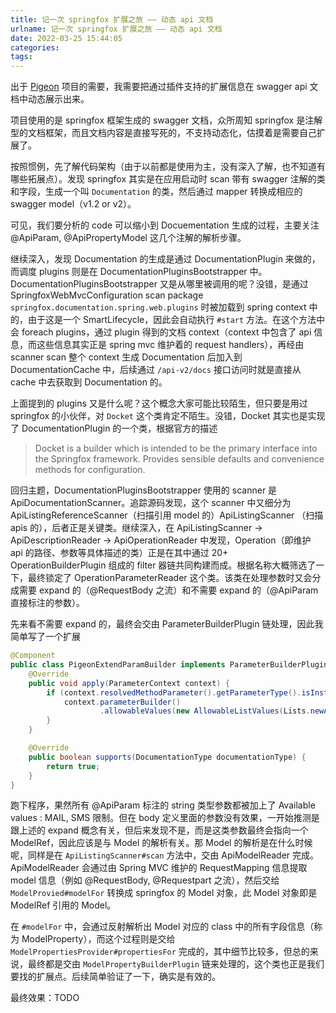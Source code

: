 ```yaml
---
title: 记一次 springfox 扩展之旅 —— 动态 api 文档
urlname: 记一次 springfox 扩展之旅 —— 动态 api 文档
date: 2022-03-25 15:44:05
categories:
tags:
---
```


出于 [Pigeon](https://github.com/pigeon-cp/pigeon) 项目的需要，我需要把通过插件支持的扩展信息在 swagger api 文档中动态展示出来。

项目使用的是 springfox 框架生成的 swagger 文档，众所周知 springfox 是注解型的文档框架，而且文档内容是直接写死的，不支持动态化，估摸着是需要自己扩展了。

按照惯例，先了解代码架构（由于以前都是使用为主，没有深入了解，也不知道有哪些拓展点）。发现 springfox 其实是在应用启动时 scan 带有 swagger 注解的类和字段，生成一个叫 `Documentation` 的类，然后通过 mapper 转换成相应的 swagger model（v1.2 or v2）。

可见，我们要分析的 code 可以缩小到 Docuementation 生成的过程，主要关注 @ApiParam, @ApiPropertyModel 这几个注解的解析步骤。

继续深入，发现 Documentation 的生成是通过 DocumentationPlugin 来做的，而调度 plugins 则是在 DocumentationPluginsBootstrapper 中。DocumentationPluginsBootstrapper 又是从哪里被调用的呢？没错，是通过 SpringfoxWebMvcConfiguration scan package `springfox.documentation.spring.web.plugins` 时被加载到 spring context 中的，由于这是一个 SmartLifecycle，因此会自动执行 `#start` 方法。在这个方法中会 foreach plugins，通过 plugin 得到的文档 context（context 中包含了 api 信息，而这些信息其实正是 spring mvc 维护着的 request handlers），再经由 scanner scan 整个 context 生成 Documentation 后加入到 DocumentationCache 中，后续通过 `/api-v2/docs` 接口访问时就是直接从 cache 中去获取到 Documentation 的。

上面提到的 plugins 又是什么呢？这个概念大家可能比较陌生，但只要是用过 springfox 的小伙伴，对 `Docket` 这个类肯定不陌生。没错，Docket 其实也是实现了 DocumentationPlugin 的一个类，根据官方的描述

> Docket is a builder which is intended to be the primary interface into the Springfox framework.
> Provides sensible defaults and convenience methods for configuration.

回归主题，DocumentationPluginsBootstrapper 使用的 scanner 是 ApiDocumentationScanner。追踪源码发现，这个 scanner 中又细分为 ApiListingReferenceScanner（扫描引用 model 的）ApiListingScanner （扫描 apis 的），后者正是关键类。继续深入，在 ApiListingScanner -> ApiDescriptionReader -> ApiOperationReader 中发现，Operation（即维护 api 的路径、参数等具体描述的类）正是在其中通过 20+ OperationBuilderPlugin 组成的 filter 器链共同构建而成。根据名称大概筛选了一下，最终锁定了 OperationParameterReader 这个类。该类在处理参数时又会分成需要 expand 的（@RequestBody 之流）和不需要 expand 的（@ApiParam 直接标注的参数）。

先来看不需要 expand 的，最终会交由 ParameterBuilderPlugin 链处理，因此我简单写了一个扩展
```java
@Component
public class PigeonExtendParamBuilder implements ParameterBuilderPlugin {
    @Override
    public void apply(ParameterContext context) {
        if (context.resolvedMethodParameter().getParameterType().isInstanceOf(String.class)) {
            context.parameterBuilder()
                    .allowableValues(new AllowableListValues(Lists.newArrayList("MAIL", "SMS"), "String"));
        }
    }

    @Override
    public boolean supports(DocumentationType documentationType) {
        return true;
    }
}
```

跑下程序，果然所有 @ApiParam 标注的 string 类型参数都被加上了 Available values : MAIL, SMS 限制。但在 body 定义里面的参数没有效果，一开始推测是跟上述的 expand 概念有关，但后来发现不是，而是这类参数最终会指向一个 ModelRef，因此应该是与 Model 的解析有关。那 Model 的解析是在什么时候呢，同样是在 `ApiListingScanner#scan` 方法中，交由 ApiModelReader 完成。 ApiModelReader 会通过由 Spring MVC 维护的 RequestMapping 信息提取 model 信息（例如 @RequestBody, @Requestpart 之流），然后交给  `ModelProvied#modelFor` 转换成 springfox 的 Model 对象，此 Model 对象即是 ModelRef 引用的 Model。

在 `#modelFor` 中，会通过反射解析出 Model 对应的 class 中的所有字段信息（称为 ModelProperty），而这个过程则是交给 `ModelPropertiesProvider#propertiesFor` 完成的，其中细节比较多，但总的来说，最终都是交由 `ModelPropertyBuilderPlugin` 链来处理的，这个类也正是我们要找的扩展点。后续简单验证了一下，确实是有效的。

最终效果：TODO


